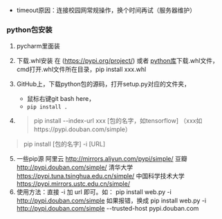 

* timeout原因：连接校园网常规操作，换个时间再试（服务器维护）

### python包安装
1. pycharm里面装
2. 下载.whl安装
    在 (https://pypi.org/project/)  或者
    [python库](https://www.lfd.uci.edu/~gohlke/pythonlibs/)下载.whl文件，
   cmd打开.whl文件所在目录，pip install xxx.whl

3. GitHub上，下载python包的源码，打开setup.py对应的文件夹，
    - 鼠标右键git bash here，
    - `pip install .`

4. >pip install --index-url  xxx [包的名字，如tensorflow]
（xxx如https://pypi.douban.com/simple）
>pip install [包的名字] -i [URL]
5. 一些pip源
阿里云	http://mirrors.aliyun.com/pypi/simple/
豆瓣 	http://pypi.douban.com/simple/ 
清华大学		https://pypi.tuna.tsinghua.edu.cn/simple/
中国科学技术大学	https://pypi.mirrors.ustc.edu.cn/simple/ 
6. 使用方法：直接 -i 加 url 即可。如：
pip install web.py -i http://pypi.douban.com/simple
如果报错，换成
pip install web.py -i http://pypi.douban.com/simple --trusted-host pypi.douban.com
